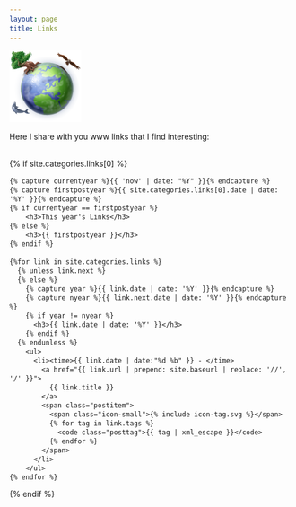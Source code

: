 ```yaml
---
layout: page
title: Links
---
```


[<img src="/links/assets/earth-icon.png">](http://www.iconka.com/)

Here I share with you www links that I find interesting:

<br>
<section>
  {% if site.categories.links[0] %}

    {% capture currentyear %}{{ 'now' | date: "%Y" }}{% endcapture %}
    {% capture firstpostyear %}{{ site.categories.links[0].date | date: '%Y' }}{% endcapture %}
    {% if currentyear == firstpostyear %}
        <h3>This year's Links</h3>
    {% else %}
        <h3>{{ firstpostyear }}</h3>
    {% endif %}

    {%for link in site.categories.links %}
      {% unless link.next %}
      {% else %}
        {% capture year %}{{ link.date | date: '%Y' }}{% endcapture %}
        {% capture nyear %}{{ link.next.date | date: '%Y' }}{% endcapture %}
        {% if year != nyear %}
          <h3>{{ link.date | date: '%Y' }}</h3>
        {% endif %}
      {% endunless %}
        <ul>
          <li><time>{{ link.date | date:"%d %b" }} - </time>
            <a href="{{ link.url | prepend: site.baseurl | replace: '//', '/' }}">
              {{ link.title }}
            </a>
            <span class="postitem">
              <span class="icon-small">{% include icon-tag.svg %}</span>
              {% for tag in link.tags %}
                <code class="posttag">{{ tag | xml_escape }}</code>
              {% endfor %}
            </span>
          </li>
        </ul>
    {% endfor %}

  {% endif %}
</section>
